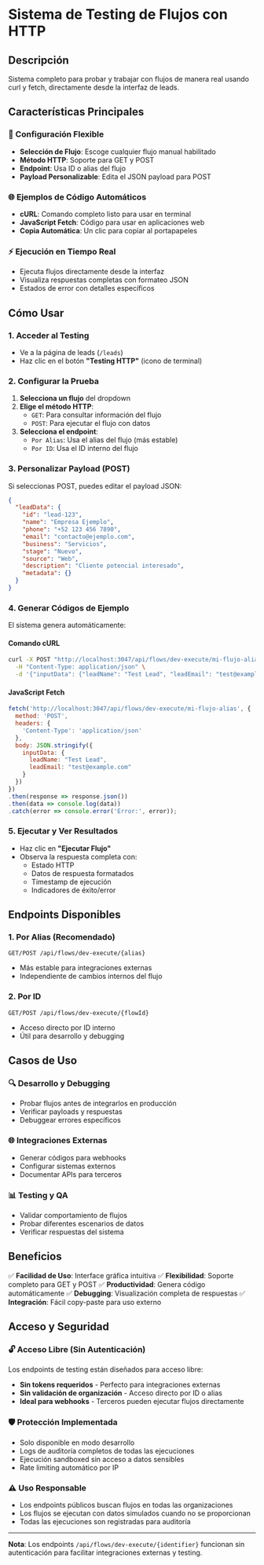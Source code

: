 # Sistema de Testing de Flujos con HTTP

## Descripción
Sistema completo para probar y trabajar con flujos de manera real usando curl y fetch, directamente desde la interfaz de leads.

## Características Principales

### 🔧 Configuración Flexible
- **Selección de Flujo**: Escoge cualquier flujo manual habilitado
- **Método HTTP**: Soporte para GET y POST
- **Endpoint**: Usa ID o alias del flujo
- **Payload Personalizable**: Edita el JSON payload para POST

### 🌐 Ejemplos de Código Automáticos
- **cURL**: Comando completo listo para usar en terminal
- **JavaScript Fetch**: Código para usar en aplicaciones web
- **Copia Automática**: Un clic para copiar al portapapeles

### ⚡ Ejecución en Tiempo Real
- Ejecuta flujos directamente desde la interfaz
- Visualiza respuestas completas con formateo JSON
- Estados de error con detalles específicos

## Cómo Usar

### 1. Acceder al Testing
- Ve a la página de leads (`/leads`)
- Haz clic en el botón **"Testing HTTP"** (icono de terminal)

### 2. Configurar la Prueba
1. **Selecciona un flujo** del dropdown
2. **Elige el método HTTP**:
   - `GET`: Para consultar información del flujo
   - `POST`: Para ejecutar el flujo con datos
3. **Selecciona el endpoint**:
   - `Por Alias`: Usa el alias del flujo (más estable)
   - `Por ID`: Usa el ID interno del flujo

### 3. Personalizar Payload (POST)
Si seleccionas POST, puedes editar el payload JSON:
```json
{
  "leadData": {
    "id": "lead-123",
    "name": "Empresa Ejemplo",
    "phone": "+52 123 456 7890",
    "email": "contacto@ejemplo.com",
    "business": "Servicios",
    "stage": "Nuevo",
    "source": "Web",
    "description": "Cliente potencial interesado",
    "metadata": {}
  }
}
```

### 4. Generar Códigos de Ejemplo
El sistema genera automáticamente:

#### Comando cURL
```bash
curl -X POST "http://localhost:3047/api/flows/dev-execute/mi-flujo-alias" \
  -H "Content-Type: application/json" \
  -d '{"inputData": {"leadName": "Test Lead", "leadEmail": "test@example.com"}}'
```

#### JavaScript Fetch
```javascript
fetch('http://localhost:3047/api/flows/dev-execute/mi-flujo-alias', {
  method: 'POST',
  headers: {
    'Content-Type': 'application/json'
  },
  body: JSON.stringify({
    inputData: {
      leadName: "Test Lead",
      leadEmail: "test@example.com"
    }
  })
})
.then(response => response.json())
.then(data => console.log(data))
.catch(error => console.error('Error:', error));
```

### 5. Ejecutar y Ver Resultados
- Haz clic en **"Ejecutar Flujo"**
- Observa la respuesta completa con:
  - Estado HTTP
  - Datos de respuesta formatados
  - Timestamp de ejecución
  - Indicadores de éxito/error

## Endpoints Disponibles

### 1. Por Alias (Recomendado)
```
GET/POST /api/flows/dev-execute/{alias}
```
- Más estable para integraciones externas
- Independiente de cambios internos del flujo

### 2. Por ID
```
GET/POST /api/flows/dev-execute/{flowId}
```
- Acceso directo por ID interno
- Útil para desarrollo y debugging

## Casos de Uso

### 🔍 Desarrollo y Debugging
- Probar flujos antes de integrarlos en producción
- Verificar payloads y respuestas
- Debuggear errores específicos

### 🌐 Integraciones Externas
- Generar códigos para webhooks
- Configurar sistemas externos
- Documentar APIs para terceros

### 📊 Testing y QA
- Validar comportamiento de flujos
- Probar diferentes escenarios de datos
- Verificar respuestas del sistema

## Beneficios

✅ **Facilidad de Uso**: Interface gráfica intuitiva
✅ **Flexibilidad**: Soporte completo para GET y POST
✅ **Productividad**: Genera código automáticamente
✅ **Debugging**: Visualización completa de respuestas
✅ **Integración**: Fácil copy-paste para uso externo

## Acceso y Seguridad

### 🔓 **Acceso Libre (Sin Autenticación)**
Los endpoints de testing están diseñados para acceso libre:
- **Sin tokens requeridos** - Perfecto para integraciones externas
- **Sin validación de organización** - Acceso directo por ID o alias
- **Ideal para webhooks** - Terceros pueden ejecutar flujos directamente

### 🛡️ **Protección Implementada**
- Solo disponible en modo desarrollo
- Logs de auditoría completos de todas las ejecuciones
- Ejecución sandboxed sin acceso a datos sensibles
- Rate limiting automático por IP

### ⚠️ **Uso Responsable**
- Los endpoints públicos buscan flujos en todas las organizaciones
- Los flujos se ejecutan con datos simulados cuando no se proporcionan
- Todas las ejecuciones son registradas para auditoría

---

**Nota**: Los endpoints `/api/flows/dev-execute/{identifier}` funcionan sin autenticación para facilitar integraciones externas y testing.